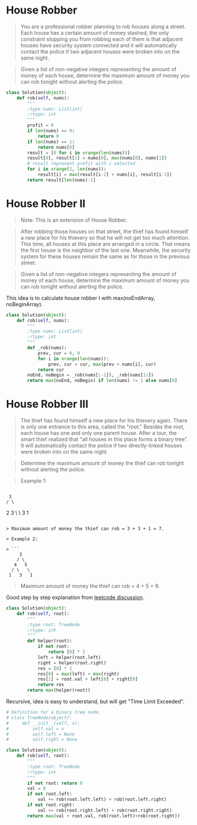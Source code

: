 # House Robber

> You are a professional robber planning to rob houses along a street. Each house has a certain amount of money stashed, the only constraint stopping you from robbing each of them is that adjacent houses have security system connected and it will automatically contact the police if two adjacent houses were broken into on the same night.

> Given a list of non-negative integers representing the amount of money of each house, determine the maximum amount of money you can rob tonight without alerting the police.

```Python
class Solution(object):
    def rob(self, nums):
        """
        :type nums: List[int]
        :rtype: int
        """
        profit = 0
        if len(nums) == 0:
            return 0
        if len(nums) == 1:
            return nums[0]
        result = [0 for i in xrange(len(nums))]
        result[0], result[1] = nums[0], max(nums[0], nums[1])
        # result represent profit with i selected
        for i in xrange(2, len(nums)):
            result[i] = max(result[i-2] + nums[i], result[i-1])
        return result[len(nums)-1]
```

# House Robber II

> Note: This is an extension of House Robber.

> After robbing those houses on that street, the thief has found himself a new place for his thievery so that he will not get too much attention. This time, all houses at this place are arranged in a circle. That means the first house is the neighbor of the last one. Meanwhile, the security system for these houses remain the same as for those in the previous street.

> Given a list of non-negative integers representing the amount of money of each house, determine the maximum amount of money you can rob tonight without alerting the police.

This idea is to calculate house robber I with max(noEndArray, noBeginArray).

```Python
class Solution(object):
    def rob(self, nums):
        """
        :type nums: List[int]
        :rtype: int
        """
        def _rob(nums):
            prev, cur = 0, 0
            for i in xrange(len(nums)):
                prev, cur = cur, max(prev + nums[i], cur)
            return cur
        noEnd, noBegin = _rob(nums[:-1]), _rob(nums[1:])
        return max(noEnd, noBegin) if len(nums) != 1 else nums[0]
```

# House Robber III

> The thief has found himself a new place for his thievery again. There is only one entrance to this area, called the "root." Besides the root, each house has one and only one parent house. After a tour, the smart thief realized that "all houses in this place forms a binary tree". It will automatically contact the police if two directly-linked houses were broken into on the same night.

> Determine the maximum amount of money the thief can rob tonight without alerting the police.

> Example 1:

> ```
     3
    / \
   2   3
    \   \ 
     3   1
```

> Maximum amount of money the thief can rob = 3 + 3 + 1 = 7.

> Example 2:

> ```
     3
    / \
   4   5
  / \   \ 
 1   3   1
```

> Maximum amount of money the thief can rob = 4 + 5 = 9.

Good step by step explanation from [leetcode discussion](https://discuss.leetcode.com/topic/39834/step-by-step-tackling-of-the-problem).

```Python
class Solution(object):
    def rob(self, root):
        """
        :type root: TreeNode
        :rtype: int
        """
        def helper(root):
            if not root:
                return [0] * 2
            left = helper(root.left)
            right = helper(root.right)
            res = [0] * 2
            res[0] = max(left) + max(right)
            res[1] = root.val + left[0] + right[0]
            return res
        return max(helper(root))
```

Recursive, idea is easy to understand, but will get "Time Limit Exceeded".

```Python
# Definition for a binary tree node.
# class TreeNode(object):
#     def __init__(self, x):
#         self.val = x
#         self.left = None
#         self.right = None

class Solution(object):
    def rob(self, root):
        """
        :type root: TreeNode
        :rtype: int
        """
        if not root: return 0
        val = 0
        if not root.left:
            val += rob(root.left.left) + rob(root.left.right)
        if not root.right:
            val += rob(root.right.left) + rob(root.right.right)
        return max(val + root.val, rob(root.left)+rob(root.right))
```
